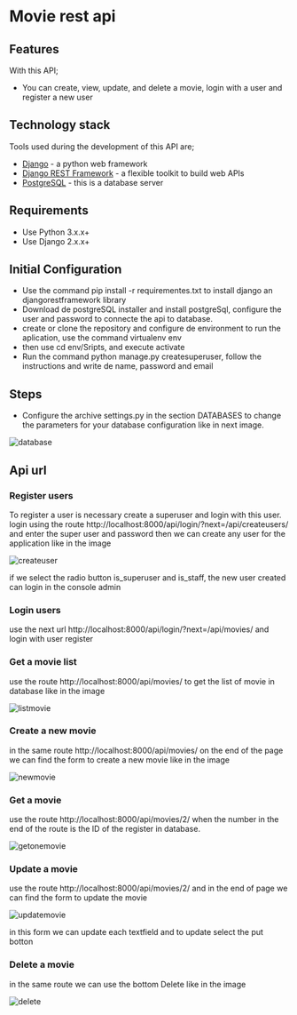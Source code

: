 # Movie rest api

## Features
With this API;
- You can create, view, update, and delete a movie, login with a user and register a new user
## Technology stack
Tools used during the development of this API are;
- [Django](https://www.djangoproject.com) - a python web framework
- [Django REST Framework](http://www.django-rest-framework.org) - a flexible toolkit to build web APIs
- [PostgreSQL](https://www.enterprisedb.com/downloads/postgres-postgresql-downloads#windows) - this is a database server
## Requirements
- Use Python 3.x.x+
- Use Django 2.x.x+

## Initial Configuration
- Use the command pip install -r requirementes.txt to install django an djangorestframework library
- Download de postgreSQL installer and install postgreSql, configure the user and password to connecte the api to database.
- create or clone the repository and configure de environment to run the aplication, use the command virtualenv env
- then use cd env/Sripts, and execute activate
- Run the command python manage.py createsuperuser, follow the instructions and write de name, password and email


## Steps

- Configure the archive settings.py in the section DATABASES to change the parameters for your database configuration like in next image.

![database](https://user-images.githubusercontent.com/22681704/56395993-7e4ddf00-6202-11e9-926d-abefa9602f4e.PNG)

## Api url


### Register users
To register a user is necessary create a superuser and login with this user. login using the route http://localhost:8000/api/login/?next=/api/createusers/ and enter the super user and password
then we can create any user for the application like in the image

![createuser](https://user-images.githubusercontent.com/22681704/56398542-b4915b80-620e-11e9-88db-577cf16ebe5f.PNG)

if we select the radio button is_superuser and is_staff, the new user created can login in the console admin

### Login users

use the next url http://localhost:8000/api/login/?next=/api/movies/ and login with user register

### Get a movie list

use the route http://localhost:8000/api/movies/ to get the list of movie in database like in the image

![listmovie](https://user-images.githubusercontent.com/22681704/56398690-7cd6e380-620f-11e9-9228-1757a20111c1.PNG)


### Create a new movie

in the same route http://localhost:8000/api/movies/ on the end of the page we can find the form to create a new movie like in the image

![newmovie](https://user-images.githubusercontent.com/22681704/56398716-ad1e8200-620f-11e9-83b5-ed9ce741fdff.PNG)


### Get a movie

use the route http://localhost:8000/api/movies/2/ when the number in the end of the route is the ID of the register in database.

![getonemovie](https://user-images.githubusercontent.com/22681704/56398783-17372700-6210-11e9-96c8-5edbe54f62a9.PNG)

### Update a movie

use the route http://localhost:8000/api/movies/2/ and in the end of page we can find the form to update the movie

![updatemovie](https://user-images.githubusercontent.com/22681704/56398846-7f860880-6210-11e9-84c9-ec0678b62f5d.PNG)

in this form we can update each textfield and to update select the put botton

### Delete a movie

in the same route we can use the bottom Delete like in the image

![delete](https://user-images.githubusercontent.com/22681704/56398939-e0addc00-6210-11e9-9971-d18214c8ac5a.PNG)
